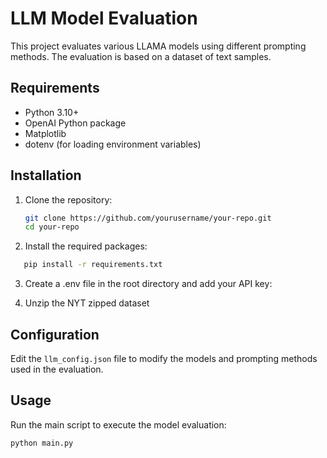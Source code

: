 # LLM Model Evaluation

This project evaluates various LLAMA models using different prompting methods. The evaluation is based on a dataset of text samples.

## Requirements

- Python 3.10+
- OpenAI Python package
- Matplotlib
- dotenv (for loading environment variables)

## Installation

1. Clone the repository:
   ```bash
   git clone https://github.com/yourusername/your-repo.git
   cd your-repo

2. Install the required packages:
```bash
   pip install -r requirements.txt
```
3. Create a .env file in the root directory and add your API key:

4. Unzip the NYT zipped dataset

## Configuration
Edit the `llm_config.json` file to modify the models and prompting methods used in the evaluation.

## Usage

Run the main script to execute the model evaluation:
```bash
python main.py
```
